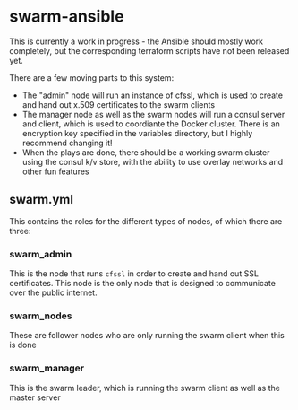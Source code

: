 swarm-ansible
============

This is currently a work in progress - the Ansible should mostly work completely, but the corresponding terraform scripts have not been released yet.

There are a few moving parts to this system:
* The "admin" node will run an instance of cfssl, which is used to create and hand out x.509 certificates to the swarm clients
* The manager node as well as the swarm nodes will run a consul server and client, which is used to coordiante the Docker cluster. There is an encryption key specified in the variables directory, but I highly recommend changing it!
* When the plays are done, there should be a working swarm cluster using the consul k/v store, with the ability to use overlay networks and other fun features

## swarm.yml
This contains the roles for the different types of nodes, of which there are three:

### swarm_admin
This is the node that runs `cfssl` in order to create and hand out SSL certificates. This node is the only node that is designed to communicate over the public internet. 

### swarm_nodes
These are follower nodes who are only running the swarm client when this is done

### swarm_manager
This is the swarm leader, which is running the swarm client as well as the master server


